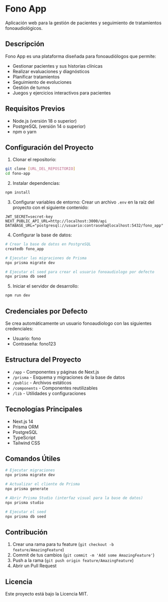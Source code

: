 # Fono App

Aplicación web para la gestión de pacientes y seguimiento de tratamientos fonoaudiológicos.

## Descripción

Fono App es una plataforma diseñada para fonoaudiólogos que permite:
- Gestionar pacientes y sus historias clínicas
- Realizar evaluaciones y diagnósticos
- Planificar tratamientos
- Seguimiento de evoluciones
- Gestión de turnos
- Juegos y ejercicios interactivos para pacientes

## Requisitos Previos

- Node.js (versión 18 o superior)
- PostgreSQL (versión 14 o superior)
- npm o yarn

## Configuración del Proyecto

1. Clonar el repositorio:
```bash
git clone [URL_DEL_REPOSITORIO]
cd fono-app
```

2. Instalar dependencias:
```bash
npm install
```

3. Configurar variables de entorno:
Crear un archivo `.env` en la raíz del proyecto con el siguiente contenido:
```env
JWT_SECRET=secret-key
NEXT_PUBLIC_API_URL=http://localhost:3000/api
DATABASE_URL="postgresql://usuario:contraseña@localhost:5432/fono_app"
```

4. Configurar la base de datos:
```bash
# Crear la base de datos en PostgreSQL
createdb fono_app

# Ejecutar las migraciones de Prisma
npx prisma migrate dev

# Ejecutar el seed para crear el usuario fonoaudiologo por defecto
npx prisma db seed
```

5. Iniciar el servidor de desarrollo:
```bash
npm run dev
```

## Credenciales por Defecto

Se crea automáticamente un usuario fonoaudiologo con las siguientes credenciales:
- Usuario: fono
- Contraseña: fono123

## Estructura del Proyecto

- `/app` - Componentes y páginas de Next.js
- `/prisma` - Esquema y migraciones de la base de datos
- `/public` - Archivos estáticos
- `/components` - Componentes reutilizables
- `/lib` - Utilidades y configuraciones

## Tecnologías Principales

- Next.js 14
- Prisma ORM
- PostgreSQL
- TypeScript
- Tailwind CSS

## Comandos Útiles

```bash
# Ejecutar migraciones
npx prisma migrate dev

# Actualizar el cliente de Prisma
npx prisma generate

# Abrir Prisma Studio (interfaz visual para la base de datos)
npx prisma studio

# Ejecutar el seed
npx prisma db seed
```

## Contribución

1. Crear una rama para tu feature (`git checkout -b feature/AmazingFeature`)
2. Commit de tus cambios (`git commit -m 'Add some AmazingFeature'`)
3. Push a la rama (`git push origin feature/AmazingFeature`)
4. Abrir un Pull Request

## Licencia

Este proyecto está bajo la Licencia MIT.

